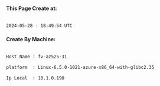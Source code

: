 
   
#### This Page Create at:

```bash

2024-05-28 - 18:49:54 UTC

```

#### Create By Machine:

```bash

Host Name : fv-az525-31

platform  : Linux-6.5.0-1021-azure-x86_64-with-glibc2.35

Ip Local  : 10.1.0.190

```

